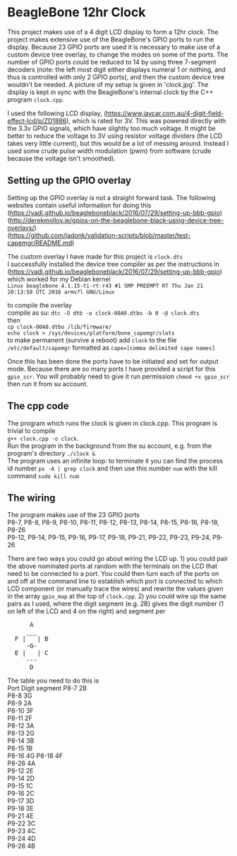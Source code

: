 # BeagleBone 12hr Clock  
This project makes use of a 4 digit LCD display to form a 12hr clock. The project makes extensive use of the BeagleBone's GPIO ports to run the display. Because 23 GPIO ports are used it is necessary to make use of a custom device tree overlay, to change the modes on some of the ports. The number of GPIO ports could be reduced to 14 by using three 7-segment decoders (note: the left most digit either displays numeral 1 or nothing, and thus is controlled with only 2 GPIO ports), and then the custom device tree wouldn't be needed. A picture of my setup is given in 'clock.jpg'. The display is kept in sync with the BeagleBone's internal clock by the C++ program `clock.cpp`.

I used the following LCD display, (https://www.jaycar.com.au/4-digit-field-effect-lcd/p/ZD1886), which is rated for 3V. This was powered directly with the 3.3v GPIO signals, which have slightly too much voltage. It might be better to reduce the voltage to 3V using resistor voltage dividers (the LCD takes very little current), but this would be a lot of messing around. Instead I used some crude pulse width modulation (pwm) from software (crude because the voltage isn't smoothed).


## Setting up the GPIO overlay  
Setting up the GPIO overlay is not a straight forward task. The following websites contain useful information for doing this  
(https://vadl.github.io/beagleboneblack/2016/07/29/setting-up-bbb-gpio)  
(http://derekmolloy.ie/gpios-on-the-beaglebone-black-using-device-tree-overlays/)  
(https://github.com/jadonk/validation-scripts/blob/master/test-capemgr/README.md)  

The custom overlay I have made for this project is `clock.dts`  
I successfully installed the device tree compiler as per the instructions in (https://vadl.github.io/beagleboneblack/2016/07/29/setting-up-bbb-gpio) which worked for my Debian kernel  
`Linux beaglebone 4.1.15-ti-rt-r43 #1 SMP PREEMPT RT Thu Jan 21 20:13:58 UTC 2016 armv7l GNU/Linux`  
  
to compile the overlay  
compile as su: `dtc -O dtb -o clock-00A0.dtbo -b 0 -@ clock.dts`  
then     
`cp clock-00A0.dtbo /lib/firmware/`  
`echo clock > /sys/devices/platform/bone_capemgr/slots`  
to make permanent (survive a reboot) add `clock` to the file `/etc/default/capemgr` formatted as `cape=[comma delimited cape names]`

Once this has been done the ports have to be initiated and set for output mode. Because there are so many ports I have provided a script for this `gpio_scr`. You will probably need to give it run permission `chmod +x gpio_scr` then run it from su account.

## The cpp code
The program which runs the clock is given in clock.cpp. This program is trivial to compile  
`g++ clock.cpp -o clock`.  
Run the program in the background from the su account, e.g. from the program's directory `./clock &`  
The program uses an infinite loop: to terminate it you can find the process id number `ps -A | grep clock` and then use this number `num` with the kill command `sudo kill num`

## The wiring  
The program makes use of the 23 GPIO ports  
P8-7, P8-8, P8-9, P8-10, P8-11, P8-12, P8-13, P8-14, P8-15, P8-16, P8-18, P8-26  
P9-12, P9-14, P9-15, P9-16, P9-17, P9-18, P9-21, P9-22, P9-23, P9-24, P9-26

There are two ways you could go about wiring the LCD up. 1) you could pair the above nominated ports at random with the terminals on the LCD that need to be connected to a port. You could then turn each of the ports on and off at the command line to establish which port is connected to which LCD component (or manually trace the wires) and rewrite the values given in the array `gpio_map` at the top of `clock.cpp`. 2) you could wire up the same pairs as I used, where the digit segment (e.g. 2B) gives the digit number (1 on left of the LCD and 4 on the right) and segment per

<pre>
      A  
     ___  
  F |   | B  
     -G-  
  E |   | C  
     ---  
      D  
</pre>

The table you need to do this is  
Port    Digit segment
P8-7    2B  
P8-8    3G  
P8-9    2A  
P8-10   3F  
P8-11   2F  
P8-12   3A  
P8-13   2G  
P8-14   3B  
P8-15   1B  
P8-16   4G
P8-18   4F  
P8-26   4A  
P9-12   2E  
P9-14   2D  
P9-15   1C  
P9-16   2C  
P9-17   3D  
P9-18   3E  
P9-21   4E  
P9-22   3C  
P9-23   4C  
P9-24   4D  
P9-26   4B  

